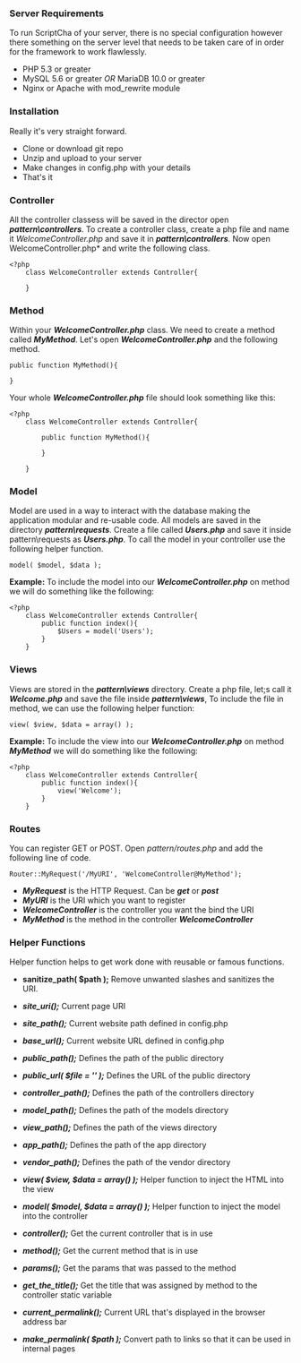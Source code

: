 ﻿### Server Requirements
To run ScriptCha of your server, there is no special configuration however there something on the server level that needs to be taken care of in order for the framework to work flawlessly.

 - PHP 5.3 or greater
 - MySQL 5.6 or greater *OR* MariaDB 10.0 or greater
 - Nginx or Apache with mod_rewrite module

### Installation
Really it's very straight forward.

 - Clone or download git repo
 - Unzip and upload to your server
 - Make changes in config.php with your details
 - That's it

### Controller
All the controller classess will be saved in the director open ***pattern\controllers***. To create a controller class, create a php file and name it *WelcomeController.php* and save it in ***pattern\controllers***. Now open WelcomeController.php* and write the following class.

    <?php
	    class WelcomeController extends Controller{
		     
	    }


### Method
Within your ***WelcomeController.php*** class. We need to create a method called ***MyMethod***. Let's open ***WelcomeController.php*** and the following method.

    public function MyMethod(){
	 
    }
Your whole ***WelcomeController.php*** file should look something like this:

    <?php
	    class WelcomeController extends Controller{
	    
		    public function MyMethod(){
		    
		    }
		    
	    }

### Model
Model are used in a way to interact with the database making the application modular and re-usable code. All models are saved in the directory ***pattern\requests***. Create a file called ***Users.php*** and save it inside pattern\requests as ***Users.php***. To call the model in your controller use the following helper function.

    model( $model, $data );
**Example:**
To include the model into our ***WelcomeController.php*** on method we will do something like the following:

    <?php
    	class WelcomeController extends Controller{
	    	public function index(){
		    	$Users = model('Users');
	    	}
    	}

### Views
Views are stored in the ***pattern\views*** directory. Create a php file, let;s call it ***Welcome.php*** and save the file inside ***pattern\views***, To include the file in method, we can use the following helper function:

    view( $view, $data = array() );
**Example:**
To include the view into our ***WelcomeController.php*** on method ***MyMethod*** we will do something like the following:

    <?php
    	class WelcomeController extends Controller{
	    	public function index(){
				view('Welcome');
	    	}
    	}


### Routes
You can register GET or POST. Open *pattern/routes.php* and add the following line of code.

    Router::MyRequest('/MyURI', 'WelcomeController@MyMethod');

 - ***MyRequest*** is the HTTP Request. Can be ***get*** or ***post***
 - ***MyURI*** is the URI which you want to register
 - ***WelcomeController*** is the controller you want the bind the URI
 - ***MyMethod*** is the method in the controller ***WelcomeController***
 
### Helper Functions
Helper function helps to get work done with reusable or famous functions.
 - **sanitize_path( $path );**
Remove unwanted slashes and sanitizes the URI.

 -  ***site_uri();***
 Current page URI

 - ***site_path();***
Current website path defined in config.php

 - ***base_url();***
Current website URL defined in config.php

 - ***public_path();***
Defines the path of the public directory

 - ***public_url( $file = '' );***
Defines the URL of the public directory

 - ***controller_path();***
Defines the path of the controllers directory

 - ***model_path();***
Defines the path of the models directory

 - ***view_path();***
Defines the path of the views directory

 - ***app_path();***
Defines the path of the app directory

 - ***vendor_path();***
Defines the path of the vendor directory

 - ***view( $view, $data = array() );***
Helper function to inject the HTML into the view

 - ***model( $model, $data = array() );***
Helper function to inject the model into the controller

 - ***controller();***
Get the current controller that is in use

 - ***method();***
Get the current method that is in use

 - ***params();***
Get the params that was passed to the method

 - ***get_the_title();***
Get the title that was assigned by method to the controller static variable

 - ***current_permalink();***
Current URL that's displayed in the browser address bar

 - ***make_permalink( $path );***
Convert path to links so that it can be used in internal pages
